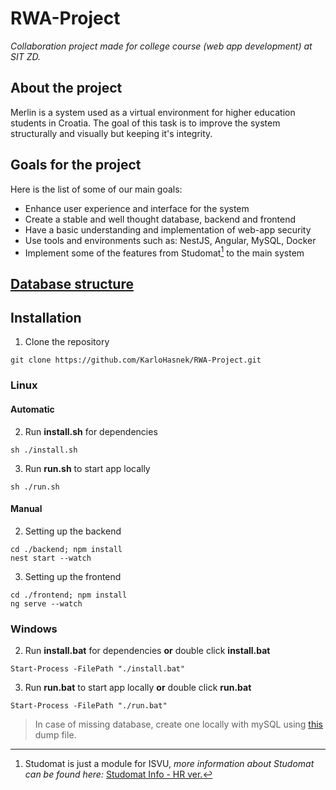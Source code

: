 # RWA-Project
*Collaboration project made for college course (web app development) at SIT ZD.*

## About the project
Merlin is a system used as a virtual environment for higher education students in Croatia.
The goal of this task is to improve the system structurally and visually but keeping it's integrity.

## Goals for the project
Here is the list of some of our main goals:
- Enhance user experience and interface for the system
- Create a stable and well thought database, backend and frontend
- Have a basic understanding and implementation of web-app security
- Use tools and environments such as: NestJS, Angular, MySQL, Docker
- Implement some of the features from Studomat[^1] to the main system



[^1]: Studomat is just a module for ISVU, *more information about Studomat can be found here:* [Studomat Info - HR ver.](https://isvu.ffzg.unizg.hr/sto-je-studomat/)

## [Database structure](database.md)

## Installation
1. Clone the repository
```
git clone https://github.com/KarloHasnek/RWA-Project.git
```
### Linux
#### Automatic
2. Run **install.sh** for dependencies
```
sh ./install.sh
```
3. Run **run.sh** to start app locally
```
sh ./run.sh
```
#### Manual
2. Setting up the backend
```
cd ./backend; npm install
nest start --watch
```
3. Setting up the frontend
```
cd ./frontend; npm install
ng serve --watch
```
### Windows
2. Run **install.bat** for dependencies **or** double click **install.bat**
```
Start-Process -FilePath "./install.bat"
```

3. Run **run.bat** to start app locally **or** double click **run.bat**
```
Start-Process -FilePath "./run.bat"
```


>In case of missing database, create one locally with mySQL using [this](dump-mock.sql) dump file.